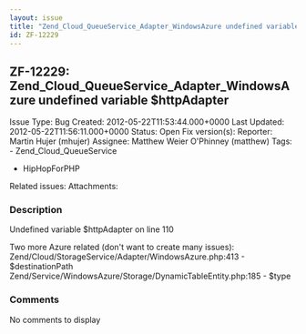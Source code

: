```yaml
---
layout: issue
title: "Zend_Cloud_QueueService_Adapter_WindowsAzure undefined variable $httpAdapter"
id: ZF-12229
---
```


ZF-12229: Zend\_Cloud\_QueueService\_Adapter\_WindowsAzure undefined variable $httpAdapter
------------------------------------------------------------------------------------------

 Issue Type: Bug Created: 2012-05-22T11:53:44.000+0000 Last Updated: 2012-05-22T11:56:11.000+0000 Status: Open Fix version(s): 
 Reporter:  Martin Hujer (mhujer)  Assignee:  Matthew Weier O'Phinney (matthew)  Tags: - Zend\_Cloud\_QueueService
- HipHopForPHP
 
 Related issues: 
 Attachments: 
### Description

Undefined variable $httpAdapter on line 110

Two more Azure related (don't want to create many issues): Zend/Cloud/StorageService/Adapter/WindowsAzure.php:413 - $destinationPath Zend/Service/WindowsAzure/Storage/DynamicTableEntity.php:185 - $type

 

 

### Comments

No comments to display